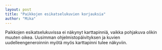 ```yaml
---
layout: post
title: "Paikkojen esikatselukuvien korjauksia"
author: "Mika"
---
```


Paikkojen esikatselukuvissa ei näkynyt karttapinniä, vaikka pohjakuva olikin muuten oikea. Uusimman ohjelmistopäivityksen ja kuvien uudelleengeneroinnin myötä myös karttapinni tulee näkyviin.
